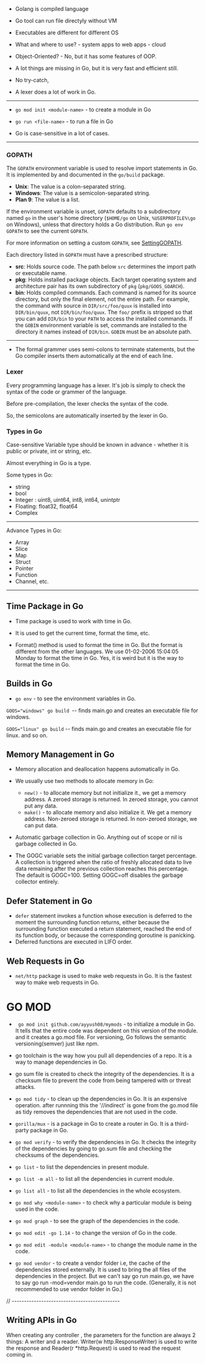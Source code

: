  - Golang is compiled language 
 - Go tool can run file directyly without VM
 - Executables are different for different OS

 - What and where to use? - system apps to web apps - cloud

 - Object-Oriented? - No, but it has some features of OOP.

 - A lot things are missing in Go, but it is very fast and efficient still.
 - No try-catch, 
 - A lexer does a lot of work in Go.

- ----------------------------
-  ```go mod init <module-name>``` - to create a module in Go

-  ```go run <file-name>``` - to run a file in Go

- Go is case-sensitive in a lot of cases.

- ----------------------------
### GOPATH

The `GOPATH` environment variable is used to resolve import statements in Go. It is implemented by and documented in the `go/build` package.

- **Unix**: The value is a colon-separated string.
- **Windows**: The value is a semicolon-separated string.
- **Plan 9**: The value is a list.

If the environment variable is unset, `GOPATH` defaults to a subdirectory named `go` in the user's home directory (`$HOME/go` on Unix, `%USERPROFILE%\go` on Windows), unless that directory holds a Go distribution. Run `go env GOPATH` to see the current `GOPATH`.

For more information on setting a custom `GOPATH`, see [SettingGOPATH](https://golang.org/wiki/SettingGOPATH).

Each directory listed in `GOPATH` must have a prescribed structure:

- **src**: Holds source code. The path below `src` determines the import path or executable name.
- **pkg**: Holds installed package objects. Each target operating system and architecture pair has its own subdirectory of `pkg` (`pkg/GOOS_GOARCH`).
- **bin**: Holds compiled commands. Each command is named for its source directory, but only the final element, not the entire path. For example, the command with source in `DIR/src/foo/quux` is installed into `DIR/bin/quux`, not `DIR/bin/foo/quux`. The `foo/` prefix is stripped so that you can add `DIR/bin` to your `PATH` to access the installed commands. If the `GOBIN` environment variable is set, commands are installed to the directory it names instead of `DIR/bin`. `GOBIN` must be an absolute path.


- ----------------------------
- The formal grammer uses semi-colons to terminate statements, but the Go compiler inserts them automatically at the end of each line.

### Lexer
 Every programming language has a lexer. It's job is simply to check the syntax of the code or grammer of the language. 

 Before pre-compilation, the lexer checks the syntax of the code. 

 So, the semicolons are automatically inserted by the lexer in Go. 


### Types in Go

Case-sensitive
Variable type should be known in advance - whether it is public or private, int or string, etc.

Almost everything in Go is a type.

Some types in Go:
- string
- bool
- Integer : uint8, uint64, int8, int64, unintptr
- Floating: float32, float64
- Complex

- ----------------------------

Advance Types in Go:
- Array
- Slice
- Map
- Struct
- Pointer
- Function
- Channel, etc.

- ----------------------------

## Time Package in Go

- Time package is used to work with time in Go.
- It is used to get the current time, format the time, etc.

- Format() method is used to format the time in Go. But the format is different from the other languages.
We use 01-02-2006 15:04:05 Monday to format the time in Go.
Yes, it is weird but it is the way to format the time in Go.

## Builds in Go

- `go env` - to see the environment variables in Go.

`GOOS="windows" go build `-- finds main.go and creates an executable file for windows.

`GOOS="linux" go build` -- finds main.go and creates an executable file for linux. and so on.


## Memory Management in Go

- Memory allocation and deallocation happens automatically in Go.

- We usually use two methods to allocate memory in Go:
    - `new()` - to allocate memory but not initialize it., we get a memory address. A zeroed storage is returned.
    In zeroed storage, you cannot put any data.
    - `make()` - to allocate memory and also initialize it. We get a memory address. Non-zeroed storage is returned.
    In non-zeroed storage, we can put data.

- Automatic garbage collection in Go. Anything out of scope or nil is garbage collected in Go.
- The GOGC variable sets the initial garbage collection target percentage. A collection is triggered when the ratio of freshly allocated data to live data remaining after the previous collection reaches this percentage. The default is GOGC=100. Setting GOGC=off disables the garbage collector entirely.


## Defer Statement in Go

- `defer` statement invokes a function whose execution is deferred to the moment the surrounding function returns, either because the surrounding function executed a return statement, reached the end of its function body, or because the corresponding goroutine is panicking.
- Deferred functions are executed in LIFO order.


## Web Requests in Go

- `net/http` package is used to make web requests in Go. It is the fastest way to make web requests in Go.


# GO MOD

- ``` go mod init github.com/ayyush08/mymods``` - to initialize a module in Go. It tells that the entire code was dependent on this version of the module. and it creates a go.mod file. For versioning, Go follows the semantic versioning(semver) just like npm.

- go toolchain is the way how you pull all dependencies  of a repo. It is a way to manage dependencies in Go.

- go sum file is created to check the integrity of the dependencies. It is a checksum file to prevent the code from being tampered with or threat attacks.

- ```go mod tidy``` - to clean up the dependencies in Go. It is an expensive operation. after runnning this the '//indirect' is gone from the go.mod file as tidy removes the dependencies that are not used in the code.

- ```gorilla/mux``` - is a package in Go to create a router in Go. It is a third-party package in Go.

- ```go mod verify``` - to verify the dependencies in Go. It checks the integrity of the dependencies by going to go.sum file and checking the checksums of the dependencies.

- ```go list``` - to list the dependencies in present module.
- ```go list -m all``` - to list all the dependencies in current module.

- ```go list all``` - to list all the dependencies in the whole ecosystem.

- ```go mod why <module-name>``` - to check why a particular module is being used in the code.

- ```go mod graph``` - to see the graph of the dependencies in the code.

- ```go mod edit -go 1.14``` - to change the version of Go in the code.

- ```go mod edit -module <module-name>``` - to change the module name in the code.

- ```go mod vendor``` - to create a vendor folder i.e, the cache of the dependencies stored externally. It is used to bring the all files of the dependencies in the project. But we can't say go run main.go, we have to say go run -mod=vendor main.go to run the code. (Generally, it is not recommended to use vendor folder in Go.)


// --------------------------------------------

## Writing APIs in Go

When creating any controller , the parameters for the function are always 2 things: A writer and a reader.
Writer(w http.ResponseWriter) is used to write the response and Reader(r *http.Request) is used to read the request coming in.